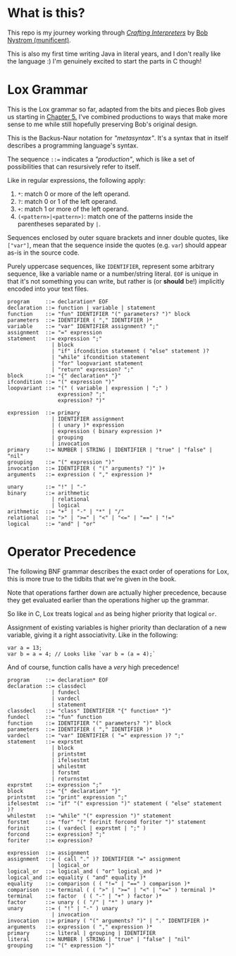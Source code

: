 # What is this?

This repo is my journey working through [*Crafting Interpreters*](https://craftinginterpreters.com/statements-and-state.html) by [Bob Nystrom (munificent)](https://github.com/munificent).

This is also my first time writing Java in literal years, and I don't really like the language :) I'm genuinely excited to start the parts in C though!

# Lox Grammar

This is the Lox grammar so far, adapted from the bits and pieces Bob gives us starting in [Chapter 5.](https://craftinginterpreters.com/representing-code.html#rules-for-grammars) I've combined productions to ways that make more sense to me while still hopefully preserving Bob's original design.

This is the Backus-Naur notation for *"metasyntax"*. It's a syntax that in itself describes a programming language's syntax.

The sequence `::=` indicates a *"production"*, which is like a set of possibilities that can resursively refer to itself.

Like in regular expressions, the following apply:

1. `*`: match 0 or more of the left operand.
2. `?`: match 0 or 1 of the left operand.
3. `+`: match 1 or more of the left operand.
4. `(<pattern>|<pattern>)`: match one of the patterns inside the parentheses separated by `|`.

Sequences enclosed by outer square brackets and inner double quotes, like `["var"]`, mean that the sequence inside the quotes (e.g. `var`) should appear as-is in the source code.

Purely uppercase sequences, like `IDENTIFIER`, represent some arbitrary sequence, like a variable name or a number/string literal. `EOF` is unique in that it's not something you can write, but rather is (or **should** be!) implicitly encoded into your text files.

```bnf
program     ::= declaration* EOF
declaration ::= function | variable | statement
function    ::= "fun" IDENTIFIER "(" parameters? ")" block
parameters  ::= IDENTIFIER ( "," IDENTIFIER )*
variable    ::= "var" IDENTIFIER assignment? ";"
assignment  ::= "=" expression
statement   ::= expression ";"
              | block
              | "if" ifcondition statement ( "else" statement )?
              | "while" ifcondition statement
              | "for" loopvariant statement
              | "return" expression? ";"
block       ::= "{" declaration* "}"
ifcondition ::= "(" expression ")"
loopvariant ::= "(" ( variable | expression | ";" ) 
                expression? ";"
                expression? ")"
                
expression  ::= primary
              | IDENTIFIER assignment
              | ( unary )* expression
              | expression ( binary expression )*
              | grouping
              | invocation
primary     ::= NUMBER | STRING | IDENTIFIER | "true" | "false" | "nil"
grouping    ::= "(" expression ")"
invocation  ::= IDENTIFIER ( "(" arguments? ")" )+
arguments   ::= expression ( "," expression )*

unary       ::= "!" | "-"
binary      ::= arithmetic
              | relational
              | logical
arithmetic  ::= "+" | "-" | "*" | "/"
relational  ::= ">" | ">=" | "<" | "<=" | "==" | "!="
logical     ::= "and" | "or"

```

# Operator Precedence

The following BNF grammar describes the exact order of operations for Lox, this is more true to the tidbits that we're given in the book.

Note that operations farther down are actually higher precedence, because they get evaluated earlier than the operations higher up the grammar. 

So like in C, Lox treats logical `and` as being higher priority that logical `or`. 

Assignment of existing variables is higher priority than declaration of a new variable, giving it a right associativity. Like in the following:

```
var a = 13;
var b = a = 4; // Looks like `var b = (a = 4);`
```

And of course, function calls have a *very* high precedence!

```bnf
program     ::= declaration* EOF
declaration ::= classdecl
              | fundecl
              | vardecl
              | statement
classdecl   ::= "class" IDENTIFIER "{" function* "}" 
fundecl     ::= "fun" function
function    ::= IDENTIFIER "(" parameters? ")" block
parameters  ::= IDENTIFIER ( "," IDENTIFIER )*
vardecl     ::= "var" IDENTIFIER ( "=" expression )? ";"
statement   ::= exprstmt
              | block
              | printstmt
              | ifelsestmt
              | whilestmt
              | forstmt
              | returnstmt
exprstmt    ::= expression ";"
block       ::= "{" declaration* "}"
printstmt   ::= "print" expression ";"
ifelsestmt  ::= "if" "(" expression ")" statement ( "else" statement )?
whilestmt   ::= "while" "(" expression ")" statement
forstmt     ::= "for" "(" forinit forcond foriter ")" statement
forinit     ::= ( vardecl | exprstmt | ";" )
forcond     ::= expression? ";"
foriter     ::= expression? 

expression  ::= assignment
assignment  ::= ( call "." )? IDENTIFIER "=" assignment
              | logical_or
logical_or  ::= logical_and ( "or" logical_and )*
logical_and ::= equality ( "and" equality )*
equality    ::= comparison ( ( "!=" | "==" ) comparison )*
comparison  ::= terminal ( ( ">" | ">=" | "<" | "<=" ) terminal )*
terminal    ::= factor  ( ( "-" | "+" ) factor )* 
factor      ::= unary ( ( "/" | "*" ) unary )*
unary       ::= ( "!" | "-" ) unary
              | invocation
invocation  ::= primary ( "(" arguments? ")" | "." IDENTIFIER )*
arguments   ::= expression ( "," expression )*
primary     ::= literal | grouping | IDENTIFIER
literal     ::= NUMBER | STRING | "true" | "false" | "nil"
grouping    ::= "(" expression ")"
```

<!-- I suck at LaTeX lol
$$
% Use the builtin align package for, well, simple alignment.
\begin{align*} 
% Use '&' to align at this particular symbol, and '\\' for newlines.
program     &::= declaration* \mathrm{EOF} \\
declaration &::= \mathrm{function}~|\mathrm{variable}~|\mathrm{statement} \\
function    &::= \mathrm{["fun"] IDENTIFIER } ["("] parameters? [")"] block \\
parameters  &::= \mathrm{IDENTIFIER} ( [","] \mathrm{IDENTIFIER} )*
\end{align*}
$$
 -->

